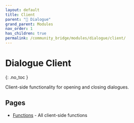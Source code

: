 ```yaml
---
layout: default
title: Client
parent: "💬 Dialogue"
grand_parent: Modules
nav_order: 1
has_children: true
permalink: /community_bridge/modules/dialogue/client/
---
```


# Dialogue Client
{: .no_toc }

Client-side functionality for opening and closing dialogues.

## Pages

- [Functions](client/functions.md) - All client-side functions